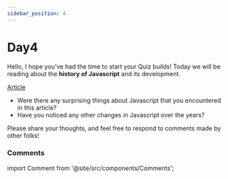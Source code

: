 ```yaml
---
sidebar_position: 4
---
```


# Day4
Hello, I hope you've had the time to start your Quiz builds! Today we will be reading about the **history of Javascript** and its development. 

[Article](https://bit.ly/js-history-article)

- Were there any surprising things about Javascript that you encountered in this article?
- Have you noticed any other changes in Javascript over the years? 

Please share your thoughts, and feel free to respond to comments made by other folks!

### Comments
import Comment from '@site/src/components/Comments';

<Comment></Comment>